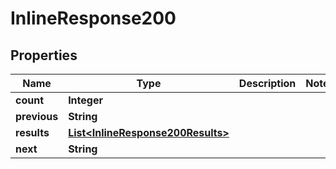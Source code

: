 
# InlineResponse200

## Properties
Name | Type | Description | Notes
------------ | ------------- | ------------- | -------------
**count** | **Integer** |  | 
**previous** | **String** |  | 
**results** | [**List&lt;InlineResponse200Results&gt;**](InlineResponse200Results.md) |  | 
**next** | **String** |  | 



